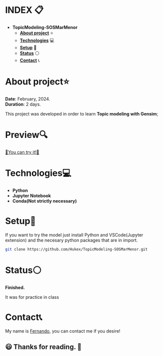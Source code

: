 # INDEX 📋

* **TopicModeling-SOSMarMenor**  
  + [**About project**](#about-project) ⭐
  + [**Technologies**](#technologies) 💻
  + [**Setup**](#setup) 🔧
  + [**Status**](#status) ⚪
  + [**Contact**](#contact) 📞

# About project⭐

**Date**: February, 2024.   
**Duration**: 2 days.

This project was developed in order to learn **Topic modeling with Gensim**; 

# Preview🔍

[💠You can try it!💠](https://github.com/Hukex/ModeloRegresionLinealVivienda/blob/main/TopicModeling-SOSMarMenorFEVM.ipynb)

# Technologies💻

* **Python**
* **Jupyter Notebook**
* **Conda(Not strictly necessary)**

# Setup🔧

If you want to try the model just install Python and VSCode(Jupyter extension) and the necesary python packages that are in import.

``` bash
git clone https://github.com/Hukex/TopicModeling-SOSMarMenor.git
```

# Status⚪

**Finished.**

It was for practice in class

# Contact📞

My name is [Fernando](https://www.linkedin.com/in/fevm/), you can contact me if you desire!

## 😃 Thanks for reading. 👋
